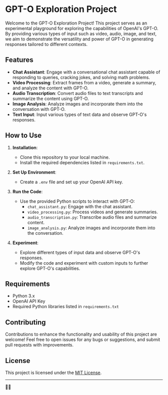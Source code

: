 # GPT-O Exploration Project

Welcome to the GPT-O Exploration Project! This project serves as an experimental playground for exploring the capabilities of OpenAI's GPT-O. By providing various types of input such as video, audio, image, and text, we aim to demonstrate the versatility and power of GPT-O in generating responses tailored to different contexts.

## Features

- **Chat Assistant**: Engage with a conversational chat assistant capable of responding to queries, cracking jokes, and solving math problems.
- **Video Processing**: Extract frames from a video, generate a summary, and analyze the content with GPT-O.
- **Audio Transcription**: Convert audio files to text transcripts and summarize the content using GPT-O.
- **Image Analysis**: Analyze images and incorporate them into the conversation with GPT-O.
- **Text Input**: Input various types of text data and observe GPT-O's responses.

## How to Use

1. **Installation**:
   - Clone this repository to your local machine.
   - Install the required dependencies listed in `requirements.txt`.

2. **Set Up Environment**:
   - Create a `.env` file and set up your OpenAI API key.

3. **Run the Code**:
   - Use the provided Python scripts to interact with GPT-O:
     - `chat_assistant.py`: Engage with the chat assistant.
     - `video_processing.py`: Process videos and generate summaries.
     - `audio_transcription.py`: Transcribe audio files and summarize content.
     - `image_analysis.py`: Analyze images and incorporate them into the conversation.

4. **Experiment**:
   - Explore different types of input data and observe GPT-O's responses.
   - Modify the code and experiment with custom inputs to further explore GPT-O's capabilities.

## Requirements

- Python 3.x
- OpenAI API Key
- Required Python libraries listed in `requirements.txt`

## Contributing

Contributions to enhance the functionality and usability of this project are welcome! Feel free to open issues for any bugs or suggestions, and submit pull requests with improvements.

## License

This project is licensed under the [MIT License](LICENSE).

---
🚀🧠
